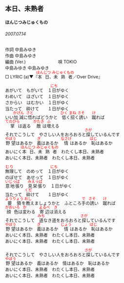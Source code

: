 <style type="text/css">
	ruby{
	    ruby-position: over;
	}
	ruby > rt{font-size: 12px;color:red;}
	p{font:16px;font-size: '楷体'}
</style>
## 本日、未熟者
#### ほんじつみじゅくもの
###### 2007.07.14

作詞     中島みゆき　　　　　   
作曲      中島みゆき  　　　   
編曲 (Ver.) 　　　　　　　
唄     TOKIO       
中島みゆき   中島みゆき        
□ LYRIC (a)▼『<ruby><rb>本日</rb><rp>(</rp><rt>ほんじつ</rt><rp>)</rp></ruby>、<ruby><rb>未熟者</rb><rp>(</rp><rt>みじゅくもの</rt><rp>)</rp></ruby>／Over Drive』  
  
あがいて　もがいて　１<ruby><rb>日</rb><rp>(</rp><rt>にち</rt><rp>)</rp></ruby>がゆく  
わめいて　ほざいて　１日がゆく  
さからい　はむかい　１日がゆく  
当たって　砕けて　　１日がゆく  
いい<ruby><rb>加減</rb><rp>(</rp><rt>かげん</rt><rp>)</rp></ruby>に<ruby><rb>悟</rb><rp>(</rp><rt>さと</rt><rp>)</rp></ruby>ればどうかと　<ruby><rb>低</rb><rp>(</rp><rt>ひく</rt><rp>)</rp></ruby>く<ruby><rb>招</rb><rp>(</rp><rt>まね</rt><rp>)</rp></ruby>く<ruby><rb>誘</rb><rp>(</rp><rt>さそ</rt><rp>)</rp></ruby>い　<ruby><rb>蹴</rb><rp>(</rp><rt>け</rt><rp>)</rp></ruby>れば  
<ruby><rb>掌</rb><rp>(</rp><rt>てのひら</rt><rp>)</rp></ruby>は返る　<ruby><rb>敵</rb><rp>(</rp><rt>かたき</rt><rp>)</rp></ruby>は<ruby><rb>増</rb><rp>(</rp><rt>ふ</rt><rp>)</rp></ruby>える  
それでこうして　やさしい人をおろおろと<ruby><rb>探</rb><rp>(</rp><rt>さが</rt><rp>)</rp></ruby>しているんです  
<ruby><rb>野望</rb><rp>(</rp><rt>やぼう</rt><rp>)</rp></ruby>はあるか　<ruby><rb>義</rb><rp>(</rp><rt>ぎ</rt><rp>)</rp></ruby>はあるか　<ruby><rb>情</rb><rp>(</rp><rt>なさけ</rt><rp>)</rp></ruby>はあるか　<ruby><rb>恥</rb><rp>(</rp><rt>はじ</rt><rp>)</rp></ruby>はあるか  
あいにく<ruby><rb>本日</rb><rp>(</rp><rt>ほんじつ</rt><rp>)</rp></ruby>、<ruby><rb>未熟者</rb><rp>(</rp><rt>みじゅくもの</rt><rp>)</rp></ruby>　わたくし本日、未熟者  
あいにく本日、未熟者　わたくし本日、未熟者  
  
<ruby><rb>無理</rb><rp>(</rp><rt>むり</rt><rp>)</rp></ruby>して　のめって　１<ruby><rb>日</rb><rp>(</rp><rt>にち</rt><rp>)</rp></ruby>がゆく  
のぼせて　あせって　１日がゆく  
<ruby><rb>意地張</rb><rp>(</rp><rt>いじっば</rt><rp>)</rp></ruby>り　<ruby><rb>見栄張</rb><rp>(</rp><rt>みえっば</rt><rp>)</rp></ruby>り　１日がゆく  
当たって　<ruby><rb>砕</rb><rp>(</rp><rt>くだ</rt><rp>)</rp></ruby>けて　　１日がゆく  
<ruby><rb>要領</rb><rp>(</rp><rt>ようりょう</rt><rp>)</rp></ruby>を<ruby><rb>教</rb><rp>(</rp><rt>おし</rt><rp>)</rp></ruby>えましょうかと　ふところ<ruby><rb>手</rb><rp>(</rp><rt>で</rt><rp>)</rp></ruby>の<ruby><rb>誘</rb><rp>(</rp><rt>さそ</rt><rp>)</rp></ruby>い　<ruby><rb>蹴</rb><rp>(</rp><rt>け</rt><rp>)</rp></ruby>れば  
<ruby><rb>顔色</rb><rp>(</rp><rt>かおいろ</rt><rp>)</rp></ruby>は<ruby><rb>変</rb><rp>(</rp><rt>か</rt><rp>)</rp></ruby>わる　<ruby><rb>寄辺</rb><rp>(</rp><rt>よるべ</rt><rp>)</rp></ruby>は<ruby><rb>消</rb><rp>(</rp><rt>き</rt><rp>)</rp></ruby>える  
それでこうして　<ruby><rb>道</rb><rp>(</rp><rt>みち</rt><rp>)</rp></ruby>なき道をおろおろと<ruby><rb>探</rb><rp>(</rp><rt>さが</rt><rp>)</rp></ruby>しているんです  
<ruby><rb>野望</rb><rp>(</rp><rt>やぼう</rt><rp>)</rp></ruby>はあるか　<ruby><rb>義</rb><rp>(</rp><rt>ぎ</rt><rp>)</rp></ruby>はあるか　<ruby><rb>情</rb><rp>(</rp><rt>じょう</rt><rp>)</rp></ruby>はあるか　<ruby><rb>恥</rb><rp>(</rp><rt>はじ</rt><rp>)</rp></ruby>はあるか  
あいにく本日、未熟者　わたくし本日、未熟者  
あいにく本日、未熟者　わたくし本日、未熟者  
  
それでこうして　やさしい人をおろおろと<ruby><rb>探</rb><rp>(</rp><rt>さが</rt><rp>)</rp></ruby>しているんです  
<ruby><rb>野望</rb><rp>(</rp><rt>やぼう</rt><rp>)</rp></ruby>はあるか　義はあるか　情はあるか　恥はあるか  
あいにく本日、未熟者　わたくし本日、未熟者  
あいにく本日、未熟者　わたくし本日、未熟者  